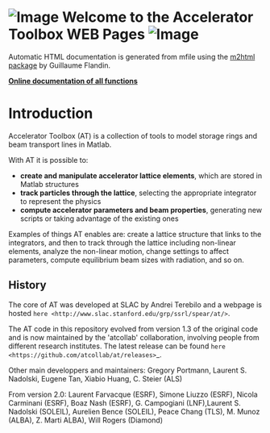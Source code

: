 # ![Image](https://cdn.rawgit.com/atcollab/atdoc/40b8230c/art/atcollab.png) Welcome to the Accelerator Toolbox WEB Pages ![Image](https://cdn.rawgit.com/atcollab/atdoc/40b8230c/art/atcollab.png)

Automatic HTML documentation is generated from mfile using the [m2html package](https://www.artefact.tk/software/matlab/m2html/) by Guillaume Flandin.

**[Online documentation of all functions](https://cdn.rawgit.com/atcollab/atdoc/aa9b9f58/doc_html/index.html)**


Introduction
============

Accelerator Toolbox (AT) is a collection of tools to model storage rings and beam transport lines in Matlab.

With AT it is possible to:

- **create and manipulate accelerator lattice elements**, which are stored in Matlab structures
- **track particles through the lattice**, selecting the appropriate integrator to represent the physics
- **compute accelerator parameters and beam properties**, generating new scripts or taking advantage of the existing ones

Examples of things AT enables are: create a lattice structure that links to the integrators, and then to track through the lattice 
including non-linear elements, analyze the non-linear motion, change settings to affect parameters, compute equilibrium beam sizes 
with radiation, and so on.

History
-------

The core of AT was developed at SLAC by Andrei Terebilo and a webpage is hosted `here <http://www.slac.stanford.edu/grp/ssrl/spear/at/>`.

The AT code in this repository evolved from version 1.3 of the original code and is now maintained by the 'atcollab' collaboration, 
involving people from different research institutes. The latest release can be found `here <https://github.com/atcollab/at/releases>`_.

Other main developpers and maintainers: 
Gregory Portmann, Laurent S. Nadolski, Eugene Tan, Xiabio Huang, C. Steier (ALS)

From version 2.0: 
Laurent Farvacque (ESRF), Simone Liuzzo (ESRF), Nicola Carminani (ESRF), Boaz Nash (ESRF), 
G. Campogiani (LNF),Laurent S. Nadolski (SOLEIL), Aurelien Bence (SOLEIL), Peace Chang (TLS), 
M. Munoz (ALBA), Z. Marti ALBA), Will Rogers (Diamond)


